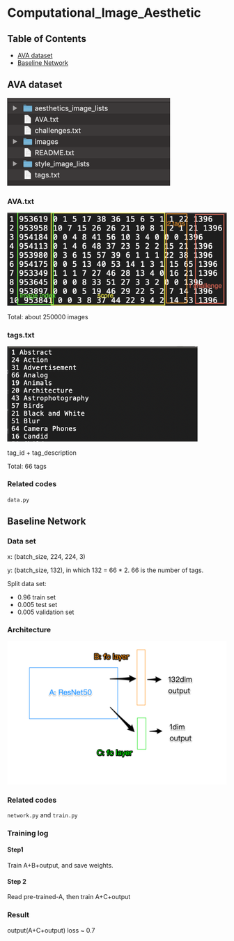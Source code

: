 # Computational_Image_Aesthetic

## Table of Contents

* [AVA dataset](#avadataset)
* [Baseline Network](#baselinenetwork)

## AVA dataset

<img src="./img/2.png" alt="2" style="zoom: 67%;" />

### AVA.txt

<img src="./img/3.png" alt="3"  />

Total: about 250000 images

### tags.txt

<img src="./img/4.png" alt="4" style="zoom:67%;" />

tag_id + tag_description

Total: 66 tags

### Related codes

`data.py`

## Baseline Network

### Data set

x: (batch_size, 224, 224, 3)

y: (batch_size, 132), in which 132 = 66 * 2. 66 is the number of tags.

Split data set:

- 0.96 train set
- 0.005 test set
- 0.005 validation set

### Architecture

<img src="./img/1.png" alt="1" style="zoom: 50%;" />

### Related codes

`network.py` and `train.py`

### Training log

#### Step1

Train A+B+output, and save weights.

#### Step 2

Read pre-trained-A, then train A+C+output

### Result 

output(A+C+output) loss ~ 0.7